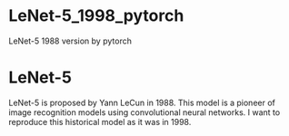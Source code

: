 # LeNet-5_1998_pytorch
LeNet-5 1988 version by pytorch

# LeNet-5
LeNet-5 is proposed by Yann LeCun in 1988. This model is a pioneer of image recognition models using convolutional neural networks.
I want to reproduce this historical model as it was in 1998.   
